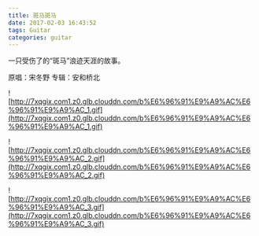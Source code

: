 ```yaml
---
title: 斑马斑马
date: 2017-02-03 16:43:52
tags: Guitar
categories: guitar
---
```


一只受伤了的“斑马”浪迹天涯的故事。

<!-- more -->
原唱：宋冬野
专辑：安和桥北

![http://7xqgix.com1.z0.glb.clouddn.com/b%E6%96%91%E9%A9%AC%E6%96%91%E9%A9%AC_1.gif](http://7xqgix.com1.z0.glb.clouddn.com/b%E6%96%91%E9%A9%AC%E6%96%91%E9%A9%AC_1.gif)

![http://7xqgix.com1.z0.glb.clouddn.com/b%E6%96%91%E9%A9%AC%E6%96%91%E9%A9%AC_2.gif](http://7xqgix.com1.z0.glb.clouddn.com/b%E6%96%91%E9%A9%AC%E6%96%91%E9%A9%AC_2.gif)

![http://7xqgix.com1.z0.glb.clouddn.com/b%E6%96%91%E9%A9%AC%E6%96%91%E9%A9%AC_3.gif](http://7xqgix.com1.z0.glb.clouddn.com/b%E6%96%91%E9%A9%AC%E6%96%91%E9%A9%AC_3.gif)

